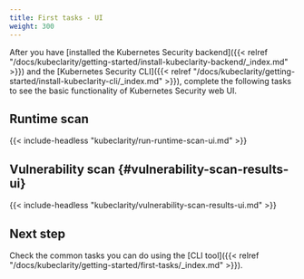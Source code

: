 ```yaml
---
title: First tasks - UI
weight: 300
---
```


After you have [installed the Kubernetes Security backend]({{< relref "/docs/kubeclarity/getting-started/install-kubeclarity-backend/_index.md" >}}) and the [Kubernetes Security CLI]({{< relref "/docs/kubeclarity/getting-started/install-kubeclarity-cli/_index.md" >}}), complete the following tasks to see the basic functionality of Kubernetes Security web UI.

## Runtime scan

{{< include-headless "kubeclarity/run-runtime-scan-ui.md" >}}

## Vulnerability scan {#vulnerability-scan-results-ui}

{{< include-headless "kubeclarity/vulnerability-scan-results-ui.md" >}}

## Next step

Check the common tasks you can do using the [CLI tool]({{< relref "/docs/kubeclarity/getting-started/first-tasks/_index.md" >}}).
